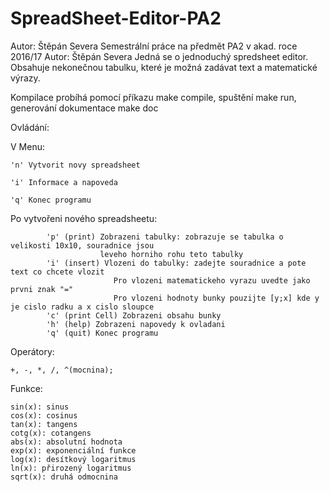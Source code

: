 # SpreadSheet-Editor-PA2
Autor: Štěpán Severa
Semestrální práce na předmět PA2 v akad. roce 2016/17
Autor: Štěpán Severa
Jedná se o jednoduchý spredsheet editor. Obsahuje nekonečnou tabulku, které je možná zadávat text a matematické výrazy.

Kompilace probíhá pomocí příkazu make compile, spuštění make run, generování dokumentace make doc

Ovládání:

V Menu:

    'n' Vytvorit novy spreadsheet
    
    'i' Informace a napoveda
    
    'q' Konec programu
    
Po vytvořeni nového spreadsheetu:

            'p' (print) Zobrazeni tabulky: zobrazuje se tabulka o velikosti 10x10, souradnice jsou 
                        leveho horniho rohu teto tabulky
            'i' (insert) Vlozeni do tabulky: zadejte souradnice a pote text co chcete vlozit
                           Pro vlozeni matematickeho vyrazu uvedte jako prvni znak "="
                           Pro vlozeni hodnoty bunky pouzijte [y;x] kde y je cislo radku a x cislo sloupce
            'c' (print Cell) Zobrazeni obsahu bunky
            'h' (help) Zobrazeni napovedy k ovladani
            'q' (quit) Konec programu

Operátory:

    +, -, *, /, ^(mocnina);

Funkce:

    sin(x): sinus
    cos(x): cosinus
    tan(x): tangens
    cotg(x): cotangens
    abs(x): absolutní hodnota
    exp(x): exponenciální funkce
    log(x): desítkový logaritmus
    ln(x): přirozený logaritmus
    sqrt(x): druhá odmocnina
